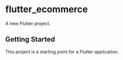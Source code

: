 # flutter_ecommerce

A new Flutter project.

## Getting Started

This project is a starting point for a Flutter application.
